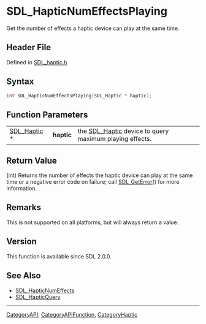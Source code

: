 # SDL_HapticNumEffectsPlaying

Get the number of effects a haptic device can play at the same time.

## Header File

Defined in [SDL_haptic.h](https://github.com/libsdl-org/SDL/blob/SDL2/include/SDL_haptic.h)

## Syntax

```c
int SDL_HapticNumEffectsPlaying(SDL_Haptic * haptic);
```

## Function Parameters

|                            |            |                                                                       |
| -------------------------- | ---------- | --------------------------------------------------------------------- |
| [SDL_Haptic](SDL_Haptic) * | **haptic** | the [SDL_Haptic](SDL_Haptic) device to query maximum playing effects. |

## Return Value

(int) Returns the number of effects the haptic device can play at the same
time or a negative error code on failure; call
[SDL_GetError](SDL_GetError)() for more information.

## Remarks

This is not supported on all platforms, but will always return a value.

## Version

This function is available since SDL 2.0.0.

## See Also

- [SDL_HapticNumEffects](SDL_HapticNumEffects)
- [SDL_HapticQuery](SDL_HapticQuery)






----
[CategoryAPI](CategoryAPI), [CategoryAPIFunction](CategoryAPIFunction), [CategoryHaptic](CategoryHaptic)

